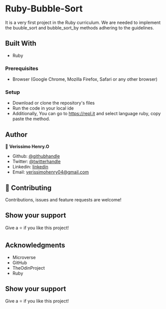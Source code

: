 # Ruby-Bubble-Sort
It is a very first project in the Ruby curriculum. We are needed to implement the buuble_sort and bubble_sort_by methods adhering to the guidelines.

## Built With

- Ruby

### Prerequisites

- Browser (Google Chrome, Mozilla Firefox, Safari or any other browser)

### Setup

- Download or clone the repository's files
- Run the code in your local ide
- Additionally, You can go to https://repl.it and select language ruby, copy paste the method.

## Author

👤 **Verissimo Henry.O**

- Github: [@githubhandle](https://github.com/verissimohenry)
- Twitter: [@twitterhandle](https://twitter.com/verissimohenry)
- Linkedin: [linkedin](https://www.linkedin.com/in/henry-verissimo-618906167/)
- Email:  verissimohenry04@gmail.com

## 🤝 Contributing

Contributions, issues and feature requests are welcome!

## Show your support

Give a ⭐️ if you like this project!

## Acknowledgments

- Microverse
- GitHub
- TheOdinProject
- Ruby

## Show your support

Give a ⭐️ if you like this project!
